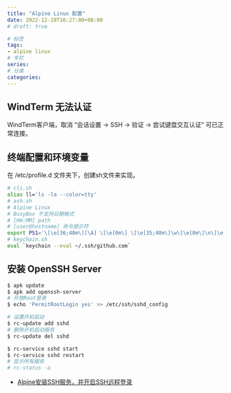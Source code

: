 ```yaml
---
title: "Alpine Linux 配置"
date: 2022-12-28T16:27:00+08:00
# draft: true

# 标签
tags:
- alpine linux
# 专栏
series:
# 分类
categories:
---
```


## WindTerm 无法认证

WindTerm客户端，取消 “会话设置 -> SSH -> 验证 -> 尝试键盘交互认证” 可已正常连接。

## 终端配置和环境变量

在 /etc/profile.d 文件夹下，创建sh文件来实现。
```bash
# cli.sh
alias ll='ls -la --color=tty'
# ash.sh
# Alpine Linux
# BusyBox 不支持日期格式
# [HH:MM] path
# [user@hostname] 命令提示符
export PS1='\[\e[36;40m\][\A] \[\e[0m\] \[\e[35;40m\]\w\[\e[0m\]\n\[\e[33;40m\][\u@\H]\[\e[0m\]  \\$ '
# keychain.sh
eval `keychain --eval ~/.ssh/github.com`
```

## 安装 OpenSSH Server
```bash
$ apk update
$ apk add openssh-server
# 开放Root登录
$ echo 'PermitRootLogin yes' >> /etc/ssh/sshd_config

# 设置开机启动
$ rc-update add sshd
# 删除开机启动服务
$ rc-update del sshd

$ rc-service sshd start
$ rc-service sshd restart
# 显示所有服务
# rc-status -a
```
- [Alpine安装SSH服务，并开启SSH远程登录](https://mayanpeng.cn/archives/248.html)